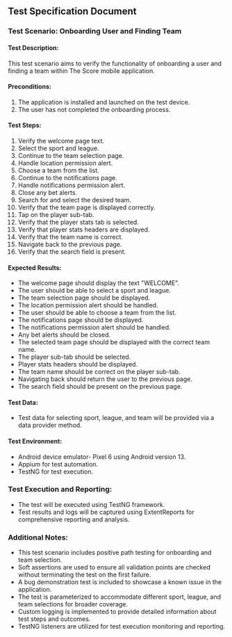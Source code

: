## Test Specification Document

### Test Scenario: Onboarding User and Finding Team

#### Test Description:
This test scenario aims to verify the functionality of onboarding a user and finding a team within The Score mobile application.

#### Preconditions:
1. The application is installed and launched on the test device.
2. The user has not completed the onboarding process.

#### Test Steps:
1. Verify the welcome page text.
2. Select the sport and league.
3. Continue to the team selection page.
4. Handle location permission alert.
5. Choose a team from the list.
6. Continue to the notifications page.
7. Handle notifications permission alert.
8. Close any bet alerts.
9. Search for and select the desired team.
10. Verify that the team page is displayed correctly.
11. Tap on the player sub-tab.
12. Verify that the player stats tab is selected.
13. Verify that player stats headers are displayed.
14. Verify that the team name is correct.
15. Navigate back to the previous page.
16. Verify that the search field is present.

#### Expected Results:
- The welcome page should display the text "WELCOME".
- The user should be able to select a sport and league.
- The team selection page should be displayed.
- The location permission alert should be handled.
- The user should be able to choose a team from the list.
- The notifications page should be displayed.
- The notifications permission alert should be handled.
- Any bet alerts should be closed.
- The selected team page should be displayed with the correct team name.
- The player sub-tab should be selected.
- Player stats headers should be displayed.
- The team name should be correct on the player sub-tab.
- Navigating back should return the user to the previous page.
- The search field should be present on the previous page.

#### Test Data:
- Test data for selecting sport, league, and team will be provided via a data provider method.

#### Test Environment:
- Android device emulator- Pixel 6 using Android version 13.
- Appium for test automation.
- TestNG for test execution.


### Test Execution and Reporting:
- The test will be executed using TestNG framework.
- Test results and logs will be captured using ExtentReports for comprehensive reporting and analysis.

### Additional Notes:
- This test scenario includes positive path testing for onboarding and team selection.
- Soft assertions are used to ensure all validation points are checked without terminating the test on the first failure.
- A bug demonstration test is included to showcase a known issue in the application.
- The test is parameterized to accommodate different sport, league, and team selections for broader coverage.
- Custom logging is implemented to provide detailed information about test steps and outcomes.
- TestNG listeners are utilized for test execution monitoring and reporting.